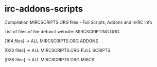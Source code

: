 # irc-addons-scripts
Compilation MIRCSCRIPTS.ORG files - Full Scripts, Addons and mIRC Info

List of files of the defunct website: MIRCSCRIPTING.ORG.

[164 files] -> ALL MIRCSCRIPTS.ORG ADDONS

[020 files] -> ALL MIRCSCRIPTS.ORG FULL SCRIPTS

[036 files] -> ALL MIRCSCRIPTS.ORG MISCS
